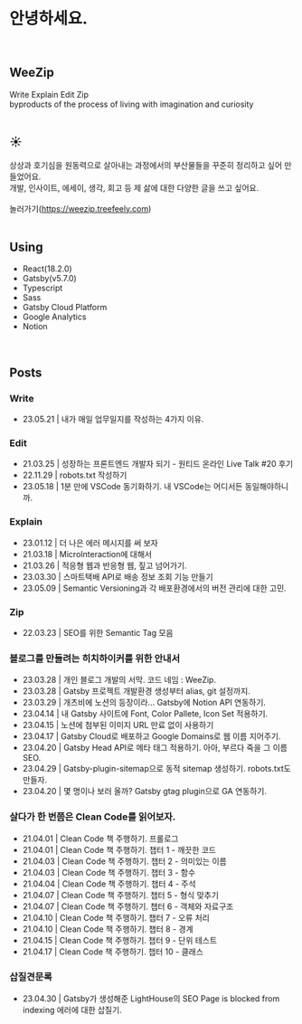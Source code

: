 # 안녕하세요.
<br/>

## WeeZip  
Write Explain Edit Zip  
byproducts of the process of living with imagination and curiosity  
<br/>

## ☀️
상상과 호기심을 원동력으로 살아내는 과정에서의 부산물들을 꾸준히 정리하고 싶어 만들었어요.  
개발, 인사이트, 에세이, 생각, 회고 등 제 삶에 대한 다양한 글을 쓰고 싶어요.  
<br/>
놀러가기(https://weezip.treefeely.com)  
<br/>

## Using
- React(18.2.0)
- Gatsby(v5.7.0)
- Typescript
- Sass
- Gatsby Cloud Platform
- Google Analytics
- Notion  
<br/>  

## Posts  
### Write
- 23.05.21 | 내가 매일 업무일지를 작성하는 4가지 이유.

### Edit

- 21.03.25 | 성장하는 프론트엔드 개발자 되기 - 원티드 온라인 Live Talk #20 후기
- 22.11.29 | robots.txt 작성하기
- 23.05.18 | 1분 만에 VSCode 동기화하기. 내 VSCode는 어디서든 동일해야하니까. <br/>

### Explain

- 23.01.12 | 더 나은 에러 메시지를 써 보자
- 21.03.18 | MicroInteraction에 대해서
- 21.03.26 | 적응형 웹과 반응형 웹, 짚고 넘어가기.
- 23.03.30 | 스마트택배 API로 배송 정보 조회 기능 만들기
- 23.05.09 | Semantic Versioning과 각 배포환경에서의 버전 관리에 대한 고민. <br/>

### Zip

- 22.03.23 | SEO를 위한 Semantic Tag 모음 <br/>

### 블로그를 만들려는 히치하이커를 위한 안내서

- 23.03.28 | 개인 블로그 개발의 서막. 코드 네임 : WeeZip.
- 23.03.28 | Gatsby 프로젝트 개발환경 생성부터 alias, git 설정까지.
- 23.03.29 | 개츠비에 노션의 등장이라… Gatsby에 Notion API 연동하기.
- 23.04.14 | 내 Gatsby 사이트에 Font, Color Pallete, Icon Set 적용하기.
- 23.04.15 | 노션에 첨부된 이미지 URL 만료 없이 사용하기
- 23.04.17 | Gatsby Cloud로 배포하고 Google Domains로 웹 이름 지어주기.
- 23.04.20 | Gatsby Head API로 메타 태그 적용하기. 아아, 부르다 죽을 그 이름 SEO.
- 23.04.29 | Gatsby-plugin-sitemap으로 동적 sitemap 생성하기. robots.txt도 만들자.
- 23.04.20 | 몇 명이나 보러 올까? Gatsby gtag plugin으로 GA 연동하기. <br/>

### 살다가 한 번쯤은 Clean Code를 읽어보자.

- 21.04.01 | Clean Code 책 주행하기. 프롤로그
- 21.04.01 | Clean Code 책 주행하기. 챕터 1 - 깨끗한 코드
- 21.04.03 | Clean Code 책 주행하기. 챕터 2 - 의미있는 이름
- 21.04.03 | Clean Code 책 주행하기. 챕터 3 - 함수
- 21.04.04 | Clean Code 책 주행하기. 챕터 4 - 주석
- 21.04.07 | Clean Code 책 주행하기. 챕터 5 - 형식 맞추기
- 21.04.07 | Clean Code 책 주행하기. 챕터 6 - 객체와 자료구조
- 21.04.10 | Clean Code 책 주행하기. 챕터 7 - 오류 처리
- 21.04.10 | Clean Code 책 주행하기. 챕터 8 - 경계
- 21.04.15 | Clean Code 책 주행하기. 챕터 9 - 단위 테스트
- 21.04.17 | Clean Code 책 주행하기. 챕터 10 - 클래스 <br/>

### 삽질견문록

- 23.04.30 | Gatsby가 생성해준 LightHouse의 SEO Page is blocked from indexing 에러에 대한 삽질기.  
<br/>
